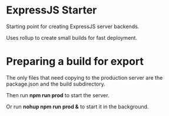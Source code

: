 # ExpressJS Starter

Starting point for creating ExpressJS server backends.

Uses rollup to create small builds for fast deployment.

# Preparing a build for export

The only files that need copying to the production server are the package.json and the build subdirectory.

Then run **npm run prod** to start the server.

Or run **nohup npm run prod &** to start it in the background.

